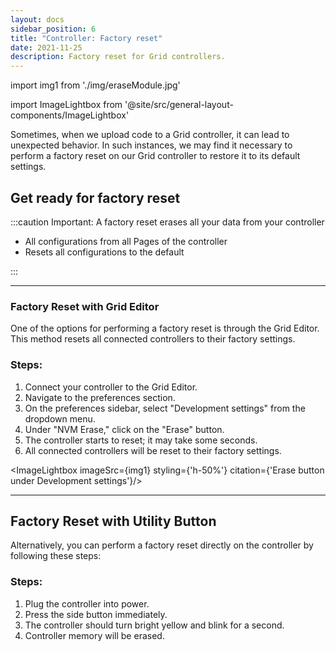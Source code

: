 ```yaml
---
layout: docs
sidebar_position: 6
title: "Controller: Factory reset"
date: 2021-11-25
description: Factory reset for Grid controllers.
---
```

import img1 from './img/eraseModule.jpg'

import ImageLightbox from '@site/src/general-layout-components/ImageLightbox'

Sometimes, when we upload code to a Grid controller, it can lead to unexpected behavior. In such instances, we may find it necessary to perform a factory reset on our Grid controller to restore it to its default settings.

## Get ready for factory reset

:::caution Important: A factory reset erases all your data from your controller

* All configurations from all Pages of the controller
* Resets all configurations to the default

:::

---


### Factory Reset with Grid Editor

One of the options for performing a factory reset is through the Grid Editor. This method resets all connected controllers to their factory settings.

### Steps:

1. Connect your controller to the Grid Editor.
2. Navigate to the preferences section.
3. On the preferences sidebar, select "Development settings" from the dropdown menu.
4. Under "NVM Erase," click on the "Erase" button.
5. The controller starts to reset; it may take some seconds.
6. All connected controllers will be reset to their factory settings.

<!-- vedd kissebbre a kepet kerlek :) -->

<ImageLightbox imageSrc={img1} styling={'h-50%'} citation={'Erase button under Development settings'}/>

---



## Factory Reset with Utility Button

Alternatively, you can perform a factory reset directly on the controller by following these steps:

### Steps:

1. Plug the controller into power.
2. Press the side button immediately.
3. The controller should turn bright yellow and blink for a second.
4. Controller memory will be erased.

<!-- GIF -->
